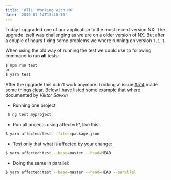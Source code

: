 ```yaml
---
title: '#TIL: Working with NX'
date: '2019-01-14T13:40:16'
---
```


Today I upgraded one of our application to the most recent version NX. The upgrade itself was challenging as we are on a older version of NX. But after a couple of hours fixing some problems we where running on version `7.1.1`.

When using the old way of running the test we could use to following command to run **all** tests:

```bash
$ npm run test
or
$ yarn test
```

After the upgrade this didn't work anymore. Looking at issue [#514](https://github.com/nrwl/nx/issues/514) made some things clear. Below I have listed some example that where documented by _Viktor Savkin_

- Running one project

```bash
 $ ng test myproject
```

- Run all projects using affected:\*, like this:

```bash
$ yarn affected:test --files=package.json
```

- Test only that what is affected by your change:

```bash
$ yarn affected:test --base=master --head=HEAD
```

- Doing the same in parallel:

```bash
$ yarn affected:test --base=master --head=HEAD --parallel
```
